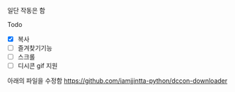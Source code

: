 일단 작동은 함



Todo 
- [X] 복사
- [ ] 즐겨찾기기능
- [ ] 스크롤
- [ ] 디시콘 gif 지원

아래의 파일을 수정함
https://github.com/iamjjintta-python/dccon-downloader
